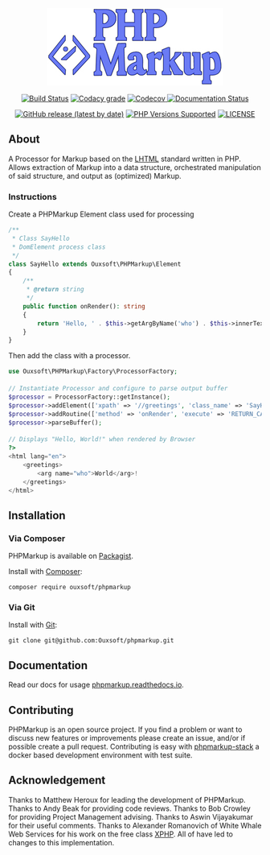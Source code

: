 <p align="center"><img src="https://github.com/Ouxsoft/phpmarkup/raw/master/docs/logo.jpg" width="350"></p>

<p align="center">
    <a href="https://travis-ci.com/github/Ouxsoft/phpmarkup"><img src="https://api.travis-ci.com/Ouxsoft/phpmarkup.svg?branch=master&status=passed" alt="Build Status"></a>
    <a href="https://app.codacy.com/gh/Ouxsoft/phpmarkup?utm_source=github.com&utm_medium=referral&utm_content=Ouxsoft/phpmarkup&utm_campaign=Badge_Grade_Dashboard"><img alt="Codacy grade" src="https://img.shields.io/codacy/grade/86210d48e2ca45e497be865ace8a4029"></a>
    <a href="https://codecov.io/gh/Ouxsoft/phpmarkup"> <img alt="Codecov" src="https://img.shields.io/codecov/c/github/Ouxsoft/phpmarkup"> </a> 
    <a href="https://phpmarkup.readthedocs.io/en/latest/?badge=latest"><img src="https://readthedocs.org/projects/phpmarkup/badge/?version=latest" alt="Documentation Status"></a> 
</p>

<p align="center">
    <a href="https://packagist.org/packages/Ouxsoft/phpmarkup"><img alt="GitHub release (latest by date)" src="https://img.shields.io/github/v/release/Ouxsoft/phpmarkup"></a> 
    <a href="#tada-php-support" title="PHP Versions Supported"><img alt="PHP Versions Supported" src="https://img.shields.io/badge/php-7.3%20to%208.0-777bb3.svg?logo=php&logoColor=white&labelColor=555555"></a>  
    <a href="https://github.com/Ouxsoft/phpmarkup/blob/master/LICENSE" title="license"><img alt="LICENSE" src="https://img.shields.io/badge/license-MIT-428f7e.svg?logo=open%20source%20initiative&logoColor=white&labelColor=555555"></a>
</p>

## About

A Processor for Markup based on the [LHTML](https://github.com/Ouxsoft/LHTML) standard written in PHP. 
Allows extraction of Markup into a data structure, orchestrated manipulation of said structure, and output as 
(optimized) Markup. 

### Instructions
Create a PHPMarkup Element class used for processing
```php
/**
 * Class SayHello
 * DomElement process class
 */
class SayHello extends Ouxsoft\PHPMarkup\Element
{
    /**
     * @return string
     */
    public function onRender(): string
    {
        return 'Hello, ' . $this->getArgByName('who') . $this->innerText();
    }
}
```

Then add the class with a processor.

```php
use Ouxsoft\PHPMarkup\Factory\ProcessorFactory;

// Instantiate Processor and configure to parse output buffer
$processor = ProcessorFactory::getInstance();
$processor->addElement(['xpath' => '//greetings', 'class_name' => 'SayHello']);
$processor->addRoutine(['method' => 'onRender', 'execute' => 'RETURN_CALL']);
$processor->parseBuffer();

// Displays "Hello, World!" when rendered by Browser
?>
<html lang="en">
    <greetings>
        <arg name="who">World</arg>!
    </greetings>
</html>
```

## Installation

### Via Composer
PHPMarkup is available on [Packagist](https://packagist.org/packages/Ouxsoft/livingMarkup).

Install with [Composer](https://getcomposer.org/download/):
```shell script
composer require ouxsoft/phpmarkup
```

### Via Git
Install with [Git](https://git-scm.com/):
```shell script
git clone git@github.com:Ouxsoft/phpmarkup.git
```

## Documentation
Read our docs for usage [phpmarkup.readthedocs.io](https://phpmarkup.readthedocs.io).

## Contributing
PHPMarkup is an open source project. If you find a problem or want to discuss new features or improvements
please create an issue, and/or if possible create a pull request. Contributing is easy with [phpmarkup-stack](https://github.com/Ouxsoft/phpmarkup-stack) 
a docker based development environment with test suite.

## Acknowledgement
Thanks to Matthew Heroux for leading the development of PHPMarkup. 
Thanks to Andy Beak for providing code reviews. 
Thanks to Bob Crowley for providing Project Management advising. 
Thanks to Aswin Vijayakumar for their useful comments. 
Thanks to Alexander Romanovich of White Whale Web Services for his work on the free class 
[XPHP](http://technologies.whitewhale.net/xphp/).
All of have led to changes to this implementation.
